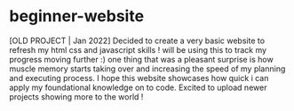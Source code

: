 # beginner-website

[OLD PROJECT | Jan 2022]
Decided to create a very basic website to refresh my html css and javascript skills ! will be using this to track my progress moving further :)
one thing that was a pleasant surprise is how muscle memory starts taking over and increasing the speed of my planning and executing process.
I hope this website showcases how quick i can apply my foundational knowledge on to code. 
Excited to upload newer projects showing more to the world ! 
